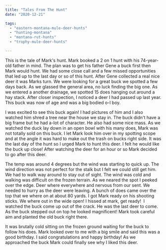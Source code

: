 ```yaml
---
title: "Tales From The Hunt"
date: "2020-12-21"

tags: 
  - "eastern-montana-mule-deer-hunts"
  - "hunting-montana"
  - "montana-rut-hunts"
  - "trophy-mule-deer-hunts"

---
```




This is the tale of Mark's hunt. Mark booked a 2 on 1 hunt with his 74-year-old father in mind. The plan was to get his father Gene a buck first then Mark would hunt. We had some close call and a few missed opportunities that led up to the last day or so of this hunt. After Gene collected a real nice deer it was Marks turn. We were looking for a great buck we spotted a few days back. As we glassed the general area, no luck finding the big one. As we entered a another drainage, we spotted 15 does hanging out around a hay stack. After closer inspection, I noticed a deer I had passed up last year. This buck was now of age and was a big bodied o-l boy.

I was excited to see this buck again! I had pictures of him and I also watched him shred a tree near the house we stay in. The buck didn't have a big frame but he had a-lot of character. He also had some nice mass. As we watched the duck lay down in an open bowl with his many does, Mark was not totally sold on this buck. I let Mark look him over in my spotting scope and at the angle it was hard to make out the trash on bucks right side. It was the last day of the hunt so I urged Mark to hunt this deer. I felt he would like the buck up close! After watching the deer for an hour or so Mark decided to go after this deer.

The temp was around 4 degrees but the wind was starting to quick up. The wind direction was not perfect for the stalk but I felt we could still get him. We had to walk way around to stay out of sight. The wind was cold and walking was difficult on the frozen terrain. As we neared the spot I peeked over the edge. Deer where everywhere and nervous from our sent. We needed to hurry as the deer were leaving. A bunch of does came over the top that we where on at about 80 yards. I got Mark ready on his shooting sticks. We where out in the wide open! I hissed at mark, get ready!  I watched the buck come up out of the crack. He was the last deer to come. As the buck stepped out on top he looked magnificent! Mark took careful aim and planted the old buck right there.

It was brutally cold sitting on the frozen ground waiting for the buck to follow his does. Mark looked over to me with a big smile and said this was a good birthday. I said congratulations and happy birthday! As we approached the buck Mark could finally see why I liked this deer.
